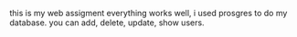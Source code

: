 this is my web assigment 
everything works well,
i used prosgres to do my database.
you can add, delete, update, show users.
